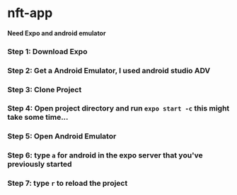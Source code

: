 # nft-app
#### Need Expo and android emulator
### Step 1: Download Expo
### Step 2: Get a Android Emulator, I used android studio ADV
### Step 3: Clone Project
### Step 4: Open project directory and run ``expo start -c`` this might take some time...
### Step 5: Open Android Emulator
### Step 6: type ``a`` for android in the expo server that you've previously started
### Step 7: type ``r`` to reload the project

